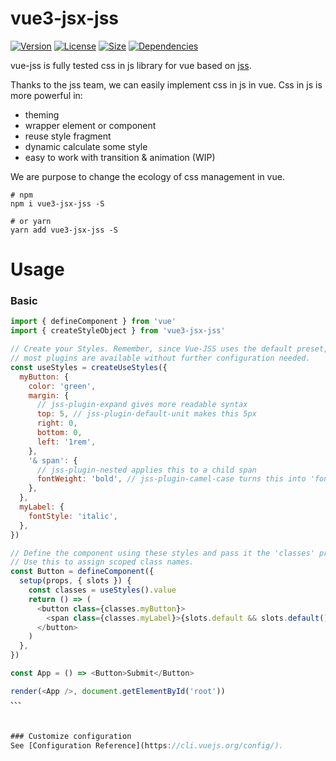 # vue3-jsx-jss

<p>
  <a href="https://www.npmjs.com/package/vue"><img src="https://img.shields.io/static/v1?label=npm&message=7.6.0&color=orange" alt="Version"></a>
  <a href="https://www.npmjs.com/package/vue"><img src="https://img.shields.io/github/license/kingdomGuo/vue3-jsx-jss" alt="License"></a>
  <a href="https://www.npmjs.com/package/vue"><img src="https://img.shields.io/static/v1?label=minizipped%20size&message=5.63%20kB&color=blue" alt="Size"></a>
  <a href="https://www.npmjs.com/package/vue"><img src="https://david-dm.org/pure-vue/vue-jss.svg" alt="Dependencies"></a>
</p>

vue-jss is fully tested css in js library for vue based on [jss](https://cssinjs.org/).

Thanks to the jss team, we can easily implement css in js in vue. Css in js is more powerful in:

- theming
- wrapper element or component
- reuse style fragment
- dynamic calculate some style
- easy to work with transition & animation (WIP)

We are purpose to change the ecology of css management in vue.

```shell
# npm
npm i vue3-jsx-jss -S

# or yarn
yarn add vue3-jsx-jss -S
```

# Usage

### Basic

```js
import { defineComponent } from 'vue'
import { createStyleObject } from 'vue3-jsx-jss'

// Create your Styles. Remember, since Vue-JSS uses the default preset,
// most plugins are available without further configuration needed.
const useStyles = createUseStyles({
  myButton: {
    color: 'green',
    margin: {
      // jss-plugin-expand gives more readable syntax
      top: 5, // jss-plugin-default-unit makes this 5px
      right: 0,
      bottom: 0,
      left: '1rem',
    },
    '& span': {
      // jss-plugin-nested applies this to a child span
      fontWeight: 'bold', // jss-plugin-camel-case turns this into 'font-weight'
    },
  },
  myLabel: {
    fontStyle: 'italic',
  },
})

// Define the component using these styles and pass it the 'classes' prop.
// Use this to assign scoped class names.
const Button = defineComponent({
  setup(props, { slots }) {
    const classes = useStyles().value
    return () => (
      <button class={classes.myButton}>
        <span class={classes.myLabel}>{slots.default && slots.default()}</span>
      </button>
    )
  },
})

const App = () => <Button>Submit</Button>

render(<App />, document.getElementById('root'))
、、、



### Customize configuration
See [Configuration Reference](https://cli.vuejs.org/config/).
